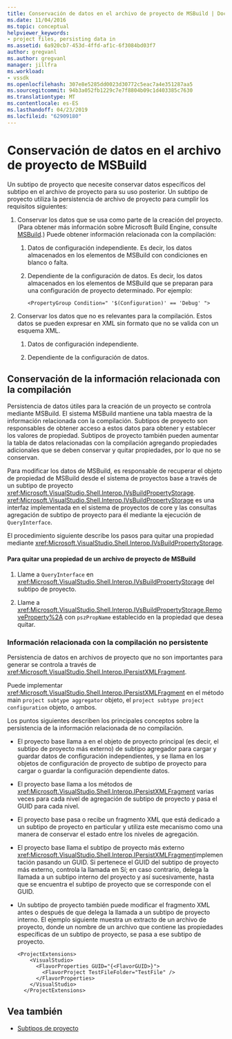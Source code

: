 ```yaml
---
title: Conservación de datos en el archivo de proyecto de MSBuild | Documentos de Microsoft
ms.date: 11/04/2016
ms.topic: conceptual
helpviewer_keywords:
- project files, persisting data in
ms.assetid: 6a920cb7-453d-4ffd-af1c-6f3084bd03f7
author: gregvanl
ms.author: gregvanl
manager: jillfra
ms.workload:
- vssdk
ms.openlocfilehash: 307e8e5285dd0023d30772c5eac7a4e351287aa5
ms.sourcegitcommit: 94b3a052fb1229c7e7f8804b09c1d403385c7630
ms.translationtype: MT
ms.contentlocale: es-ES
ms.lasthandoff: 04/23/2019
ms.locfileid: "62909180"
---
```

# <a name="persisting-data-in-the-msbuild-project-file"></a>Conservación de datos en el archivo de proyecto de MSBuild
Un subtipo de proyecto que necesite conservar datos específicos del subtipo en el archivo de proyecto para su uso posterior. Un subtipo de proyecto utiliza la persistencia de archivo de proyecto para cumplir los requisitos siguientes:

1. Conservar los datos que se usa como parte de la creación del proyecto. (Para obtener más información sobre Microsoft Build Engine, consulte [MSBuild](../../msbuild/msbuild.md).) Puede obtener información relacionada con la compilación:

    1. Datos de configuración independiente. Es decir, los datos almacenados en los elementos de MSBuild con condiciones en blanco o falta.

    2. Dependiente de la configuración de datos. Es decir, los datos almacenados en los elementos de MSBuild que se preparan para una configuración de proyecto determinado. Por ejemplo:

        ```
        <PropertyGroup Condition=" '$(Configuration)' == 'Debug' ">
        ```

2. Conservar los datos que no es relevantes para la compilación. Estos datos se pueden expresar en XML sin formato que no se valida con un esquema XML.

    1. Datos de configuración independiente.

    2. Dependiente de la configuración de datos.

## <a name="persisting-build-related-information"></a>Conservación de la información relacionada con la compilación
 Persistencia de datos útiles para la creación de un proyecto se controla mediante MSBuild. El sistema MSBuild mantiene una tabla maestra de la información relacionada con la compilación. Subtipos de proyecto son responsables de obtener acceso a estos datos para obtener y establecer los valores de propiedad. Subtipos de proyecto también pueden aumentar la tabla de datos relacionadas con la compilación agregando propiedades adicionales que se deben conservar y quitar propiedades, por lo que no se conservan.

 Para modificar los datos de MSBuild, es responsable de recuperar el objeto de propiedad de MSBuild desde el sistema de proyectos base a través de un subtipo de proyecto <xref:Microsoft.VisualStudio.Shell.Interop.IVsBuildPropertyStorage>. <xref:Microsoft.VisualStudio.Shell.Interop.IVsBuildPropertyStorage> es una interfaz implementada en el sistema de proyectos de core y las consultas agregación de subtipo de proyecto para él mediante la ejecución de `QueryInterface`.

 El procedimiento siguiente describe los pasos para quitar una propiedad mediante <xref:Microsoft.VisualStudio.Shell.Interop.IVsBuildPropertyStorage>.

#### <a name="to-remove-a-property-from-an-msbuild-project-file"></a>Para quitar una propiedad de un archivo de proyecto de MSBuild

1. Llame a `QueryInterface` en <xref:Microsoft.VisualStudio.Shell.Interop.IVsBuildPropertyStorage> del subtipo de proyecto.

2. Llame a <xref:Microsoft.VisualStudio.Shell.Interop.IVsBuildPropertyStorage.RemoveProperty%2A> con `pszPropName` establecido en la propiedad que desea quitar.

### <a name="persisting-non-build-related-information"></a>Información relacionada con la compilación no persistente
 Persistencia de datos en archivos de proyecto que no son importantes para generar se controla a través de <xref:Microsoft.VisualStudio.Shell.Interop.IPersistXMLFragment>.

 Puede implementar <xref:Microsoft.VisualStudio.Shell.Interop.IPersistXMLFragment> en el método main `project subtype aggregator` objeto, el `project subtype project configuration` objeto, o ambos.

 Los puntos siguientes describen los principales conceptos sobre la persistencia de la información relacionada de no compilación.

- El proyecto base llama a en el objeto de proyecto principal (es decir, el subtipo de proyecto más externo) de subtipo agregador para cargar y guardar datos de configuración independientes, y se llama en los objetos de configuración de proyecto de subtipo de proyecto para cargar o guardar la configuración dependiente datos.

- El proyecto base llama a los métodos de <xref:Microsoft.VisualStudio.Shell.Interop.IPersistXMLFragment> varias veces para cada nivel de agregación de subtipo de proyecto y pasa el GUID para cada nivel.

- El proyecto base pasa o recibe un fragmento XML que está dedicado a un subtipo de proyecto en particular y utiliza este mecanismo como una manera de conservar el estado entre los niveles de agregación.

- El proyecto base llama el subtipo de proyecto más externo <xref:Microsoft.VisualStudio.Shell.Interop.IPersistXMLFragment>implementación pasando un GUID. Si pertenece el GUID del subtipo de proyecto más externo, controla la llamada en Sí; en caso contrario, delega la llamada a un subtipo interno del proyecto y así sucesivamente, hasta que se encuentra el subtipo de proyecto que se corresponde con el GUID.

- Un subtipo de proyecto también puede modificar el fragmento XML antes o después de que delega la llamada a un subtipo de proyecto interno. El ejemplo siguiente muestra un extracto de un archivo de proyecto, donde un nombre de un archivo que contiene las propiedades específicas de un subtipo de proyecto, se pasa a ese subtipo de proyecto.

    ```
    <ProjectExtensions>
        <VisualStudio>
          <FlavorProperties GUID="{<FlavorGUID>}">
            <FlavorProject TestFileFolder="TestFile" />
          </FlavorProperties>
        </VisualStudio>
      </ProjectExtensions>
    ```

## <a name="see-also"></a>Vea también
- [Subtipos de proyecto](../../extensibility/internals/project-subtypes.md)